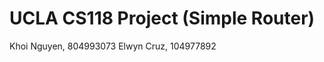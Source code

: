 UCLA CS118 Project (Simple Router)
====================================

Khoi Nguyen, 804993073
Elwyn Cruz, 104977892


